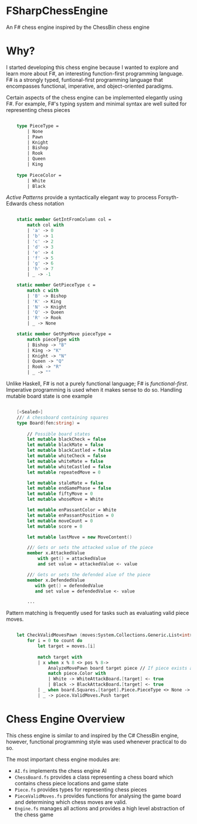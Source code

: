 # FSharpChessEngine
An F# chess engine inspired by the ChessBin chess engine

# Why?
I started developing this chess engine because I wanted to explore and learn more about F\#, an interesting function-first programming language. F# is a strongly typed, funtional-first programming language that encompasses functional, imperative, and object-oriented paradigms.

Certain aspects of the chess engine can be implemented elegantly using F#. For example, F#'s typing system and minimal syntax are well suited for representing chess pieces

```fsharp

    type PieceType = 
        | None
        | Pawn
        | Knight
        | Bishop
        | Rook
        | Queen
        | King
  
    type PieceColor = 
        | White
        | Black
```

*Active Patterns* provide a syntactically elegant way to process Forsyth-Edwards chess notation

```fsharp

    static member GetIntFromColumn col = 
        match col with
        | 'a' -> 0
        | 'b' -> 1
        | 'c' -> 2
        | 'd' -> 3
        | 'e' -> 4
        | 'f' -> 5
        | 'g' -> 6
        | 'h' -> 7
        | _ -> -1

    static member GetPieceType c = 
        match c with
        | 'B' -> Bishop
        | 'K' -> King
        | 'N' -> Knight
        | 'Q' -> Queen
        | 'R' -> Rook
        | _ -> None

    static member GetPgnMove pieceType = 
        match pieceType with
        | Bishop -> "B"
        | King -> "K"
        | Knight -> "N"
        | Queen -> "Q"
        | Rook -> "R"
        | _ -> ""
```


Unlike Haskell, F# is not a purely functional language; F# is *functional-first*. Imperative programming is used when it makes sense to do so. Handling mutable board state is one example

```fsharp

    [<Sealed>] 
    /// A chessboard containing squares
    type Board(fen:string) = 
        
        // Possible board states
        let mutable blackCheck = false
        let mutable blackMate = false
        let mutable blackCastled = false
        let mutable whiteCheck = false
        let mutable whiteMate = false
        let mutable whiteCastled = false
        let mutable repeatedMove = 0

        let mutable staleMate = false
        let mutable endGamePhase = false
        let mutable fiftyMove = 0
        let mutable whoseMove = White

        let mutable enPassantColor = White
        let mutable enPassantPosition = 0
        let mutable moveCount = 0
        let mutable score = 0

        let mutable lastMove = new MoveContent()

        /// Gets or sets the attacked value of the piece
        member x.AttackedValue
            with get() = attackedValue
            and set value = attackedValue <- value

        /// Gets or sets the defended alue of the piece
        member x.DefendedValue
           with get() = defendedValue
           and set value = defendedValue <- value

        ...
```

Pattern matching is frequently used for tasks such as evaluating valid piece moves.

```fsharp

    let CheckValidMovesPawn (moves:System.Collections.Generic.List<int>) (piece:Piece) (pos:int) (board:Board) (count:int) =   
        for i = 0 to count do
            let target = moves.[i]
            
            match target with
            | x when x % 8 <> pos % 8->
                AnalyzeMovePawn board target piece // If piece exists at target, it might be killable
                match piece.Color with 
                | White -> WhiteAttackBoard.[target] <- true
                | Black -> BlackAttackBoard.[target] <- true
            | _ when board.Squares.[target].Piece.PieceType <> None -> () // Can't move if another piece blocks path
            | _ -> piece.ValidMoves.Push target
```

# Chess Engine Overview

This chess engine is similar to and inspired by the C# ChessBin engine, however, functional programming style was used whenever practical to do so.

The most important chess engine modules are:

* `AI.fs` implements the chess engine AI
* `ChessBoard.fs` provides a class representing a chess board which contains chess piece locations and game state
* `Piece.fs` provides types for representing chess pieces
* `PieceValidMoves.fs` provides functions for analysing the game board and determining which chess moves are valid.
* `Engine.fs` manages all actions and provides a high level abstraction of the chess game
